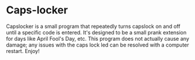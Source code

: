 # Caps-locker
Capslocker is a small program that repeatedly turns capslock on and off until a specific code is entered. It's designed to be a small prank extension for days like April Fool's Day, etc. This program does not actually cause any damage; any issues with the caps lock led can be resolved with a computer restart. Enjoy!
